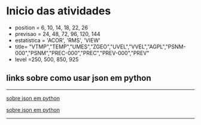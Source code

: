 # Inicio das atividades

+ position = 6, 10, 14, 18, 22, 26
+ previsao = 24, 48, 72, 96, 120, 144
+ estatistica = 'ACOR', 'RMS', 'VIEW'
+ title= "VTMP","TEMP","UMES","ZGEO","UVEL","VVEL","AGPL","PSNM-000","PSNM","PREC-000","PREC","PREV-000","PREV"
+ level =250, 500, 850, 925

## links sobre como usar json em python

---
[sobre json em python](https://developer.rhino3d.com/guides/rhinopython/python-xml-json/)

[sobre json em python](https://codingnetworker.com/2015/10/python-dictionaries-json-crash-course/)

---

